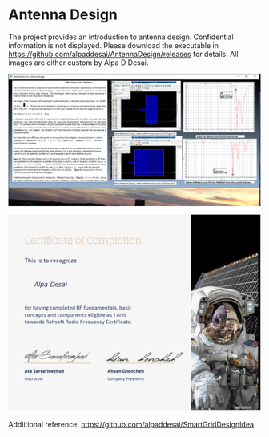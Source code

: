 # Antenna Design

The project provides an introduction to antenna design. Confidential information is not displayed. 
Please download the executable in https://github.com/alpaddesai/AntennaDesign/releases for details.
All images are either custom by Alpa D Desai.

![image](AntennaDesign.png)

![image](RF_Fundamentals.png)

Addiitional reference: https://github.com/alpaddesai/SmartGridDesignIdea
